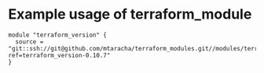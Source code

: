 # Example usage of terraform_module
```
module "terraform_version" {
  source = "git::ssh://git@github.com/mtaracha/terraform_modules.git//modules/terraform_version?ref=terraform_version-0.10.7"
}
```
